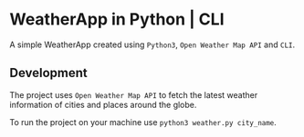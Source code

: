 # WeatherApp in Python | CLI

A simple WeatherApp created using `Python3`, `Open Weather Map API` and `CLI`.

## Development

The project uses `Open Weather Map API` to fetch the latest weather information of cities and places around the globe. <br>

To run the project on your machine use `python3 weather.py city_name`. <br>